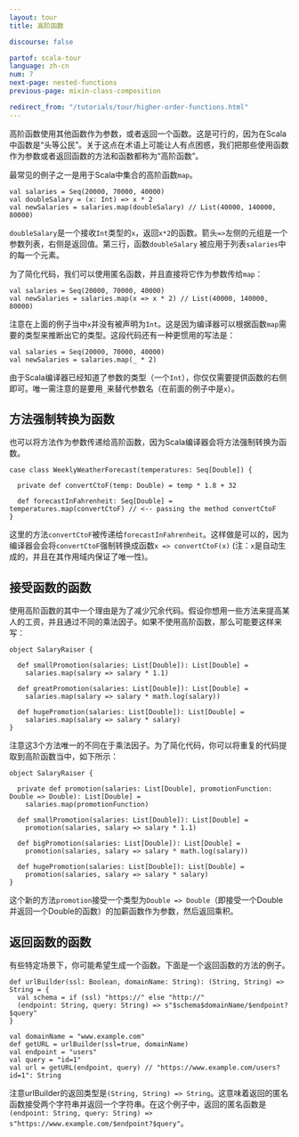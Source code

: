 ```yaml
---
layout: tour
title: 高阶函数

discourse: false

partof: scala-tour
language: zh-cn
num: 7
next-page: nested-functions
previous-page: mixin-class-composition

redirect_from: "/tutorials/tour/higher-order-functions.html"
---
```


高阶函数使用其他函数作为参数，或者返回一个函数。这是可行的，因为在Scala中函数是“头等公民”。关于这点在术语上可能让人有点困惑，我们把那些使用函数作为参数或者返回函数的方法和函数都称为“高阶函数”。

最常见的例子之一是用于Scala中集合的高阶函数`map`。

```tut
val salaries = Seq(20000, 70000, 40000)
val doubleSalary = (x: Int) => x * 2
val newSalaries = salaries.map(doubleSalary) // List(40000, 140000, 80000)
```
`doubleSalary`是一个接收`Int`类型的`x`，返回`x*2`的函数。箭头`=>`左侧的元组是一个参数列表，右侧是返回值。第三行，函数`doubleSalary` 被应用于列表`salaries`中的每一个元素。

为了简化代码，我们可以使用匿名函数，并且直接将它作为参数传给`map`：

```
val salaries = Seq(20000, 70000, 40000)
val newSalaries = salaries.map(x => x * 2) // List(40000, 140000, 80000)
```
注意在上面的例子当中`x`并没有被声明为`Int`。这是因为编译器可以根据函数`map`需要的类型来推断出它的类型。这段代码还有一种更惯用的写法是：

```tut
val salaries = Seq(20000, 70000, 40000)
val newSalaries = salaries.map(_ * 2)
```
由于Scala编译器已经知道了参数的类型（一个`Int`），你仅仅需要提供函数的右侧即可。唯一需注意的是要用`_`来替代参数名（在前面的例子中是`x`）。

## 方法强制转换为函数

也可以将方法作为参数传递给高阶函数，因为Scala编译器会将方法强制转换为函数。

```
case class WeeklyWeatherForecast(temperatures: Seq[Double]) {

  private def convertCtoF(temp: Double) = temp * 1.8 + 32

  def forecastInFahrenheit: Seq[Double] = temperatures.map(convertCtoF) // <-- passing the method convertCtoF
}
```
这里的方法`convertCtoF`被传递给`forecastInFahrenheit`。这样做是可以的，因为编译器会会将`convertCtoF`强制转换成函数`x => convertCtoF(x)` (注：`x`是自动生成的，并且在其作用域内保证了唯一性)。

## 接受函数的函数
使用高阶函数的其中一个理由是为了减少冗余代码。假设你想用一些方法来提高某人的工资，并且通过不同的乘法因子。如果不使用高阶函数，那么可能要这样来写：

```tut
object SalaryRaiser {

  def smallPromotion(salaries: List[Double]): List[Double] =
    salaries.map(salary => salary * 1.1)

  def greatPromotion(salaries: List[Double]): List[Double] =
    salaries.map(salary => salary * math.log(salary))

  def hugePromotion(salaries: List[Double]): List[Double] =
    salaries.map(salary => salary * salary)
}
```

注意这3个方法唯一的不同在于乘法因子。为了简化代码，你可以将重复的代码提取到高阶函数当中，如下所示：

```tut
object SalaryRaiser {

  private def promotion(salaries: List[Double], promotionFunction: Double => Double): List[Double] =
    salaries.map(promotionFunction)

  def smallPromotion(salaries: List[Double]): List[Double] =
    promotion(salaries, salary => salary * 1.1)

  def bigPromotion(salaries: List[Double]): List[Double] =
    promotion(salaries, salary => salary * math.log(salary))

  def hugePromotion(salaries: List[Double]): List[Double] =
    promotion(salaries, salary => salary * salary)
}
```

这个新的方法`promotion`接受一个类型为`Double => Double`（即接受一个Double并返回一个Double的函数）的加薪函数作为参数，然后返回乘积。

## 返回函数的函数

有些特定场景下，你可能希望生成一个函数。下面是一个返回函数的方法的例子。

```tut
def urlBuilder(ssl: Boolean, domainName: String): (String, String) => String = {
  val schema = if (ssl) "https://" else "http://"
  (endpoint: String, query: String) => s"$schema$domainName/$endpoint?$query"
}

val domainName = "www.example.com"
def getURL = urlBuilder(ssl=true, domainName)
val endpoint = "users"
val query = "id=1"
val url = getURL(endpoint, query) // "https://www.example.com/users?id=1": String
```

注意urlBuilder的返回类型是`(String, String) => String`。这意味着返回的匿名函数接受两个字符串并返回一个字符串。在这个例子中，返回的匿名函数是`(endpoint: String, query: String) => s"https://www.example.com/$endpoint?$query"`。